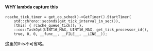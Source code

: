 #### WHY lambda capture this
```
rcache_tick_timer = get_co_sched()->GetTimer().StartTimer(
    std::chrono::seconds(get_tick_interval_in_sec()),
    [this] { rcache_queue_tick(); },
    ::co::TaskOpt(UINT16_MAX, UINT16_MAX, get_tick_processor_id(),
    true, 0, 0, __func__, __FILE__, __LINE__));
````
这里的this不可省略。
